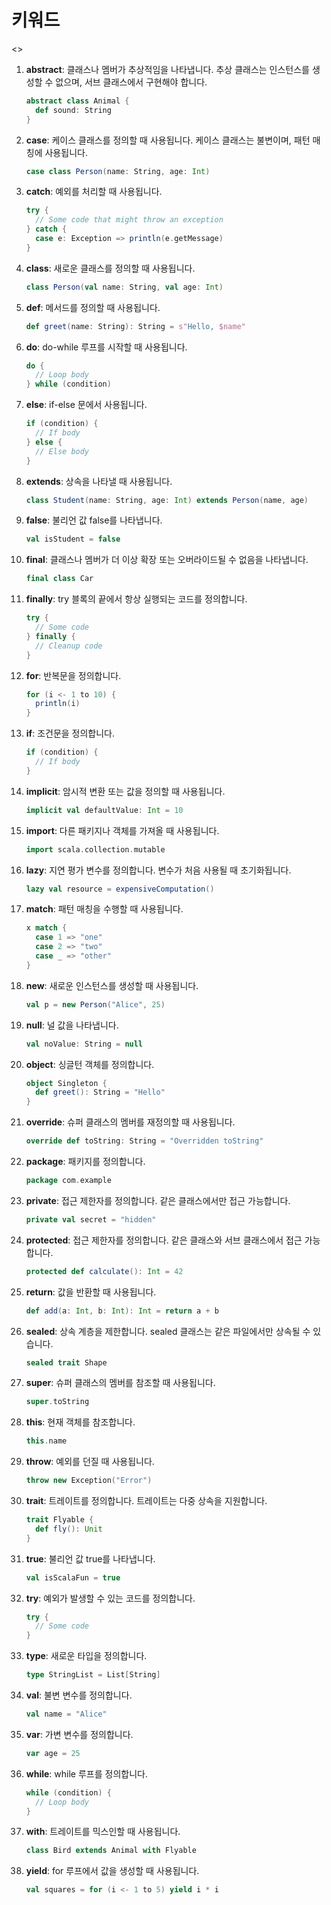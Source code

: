 
# 키워드


<>
1. **abstract**: 클래스나 멤버가 추상적임을 나타냅니다. 추상 클래스는 인스턴스를 생성할 수 없으며, 서브 클래스에서 구현해야 합니다.
   ```scala
   abstract class Animal {
     def sound: String
   }
   ```

2. **case**: 케이스 클래스를 정의할 때 사용됩니다. 케이스 클래스는 불변이며, 패턴 매칭에 사용됩니다.
   ```scala
   case class Person(name: String, age: Int)
   ```

3. **catch**: 예외를 처리할 때 사용됩니다.
   ```scala
   try {
     // Some code that might throw an exception
   } catch {
     case e: Exception => println(e.getMessage)
   }
   ```

4. **class**: 새로운 클래스를 정의할 때 사용됩니다.
   ```scala
   class Person(val name: String, val age: Int)
   ```

5. **def**: 메서드를 정의할 때 사용됩니다.
   ```scala
   def greet(name: String): String = s"Hello, $name"
   ```

6. **do**: do-while 루프를 시작할 때 사용됩니다.
   ```scala
   do {
     // Loop body
   } while (condition)
   ```

7. **else**: if-else 문에서 사용됩니다.
   ```scala
   if (condition) {
     // If body
   } else {
     // Else body
   }
   ```

8. **extends**: 상속을 나타낼 때 사용됩니다.
   ```scala
   class Student(name: String, age: Int) extends Person(name, age)
   ```

9. **false**: 불리언 값 false를 나타냅니다.
   ```scala
   val isStudent = false
   ```

10. **final**: 클래스나 멤버가 더 이상 확장 또는 오버라이드될 수 없음을 나타냅니다.
    ```scala
    final class Car
    ```

11. **finally**: try 블록의 끝에서 항상 실행되는 코드를 정의합니다.
    ```scala
    try {
      // Some code
    } finally {
      // Cleanup code
    }
    ```

12. **for**: 반복문을 정의합니다.
    ```scala
    for (i <- 1 to 10) {
      println(i)
    }
    ```

13. **if**: 조건문을 정의합니다.
    ```scala
    if (condition) {
      // If body
    }
    ```

14. **implicit**: 암시적 변환 또는 값을 정의할 때 사용됩니다.
    ```scala
    implicit val defaultValue: Int = 10
    ```

15. **import**: 다른 패키지나 객체를 가져올 때 사용됩니다.
    ```scala
    import scala.collection.mutable
    ```

16. **lazy**: 지연 평가 변수를 정의합니다. 변수가 처음 사용될 때 초기화됩니다.
    ```scala
    lazy val resource = expensiveComputation()
    ```

17. **match**: 패턴 매칭을 수행할 때 사용됩니다.
    ```scala
    x match {
      case 1 => "one"
      case 2 => "two"
      case _ => "other"
    }
    ```

18. **new**: 새로운 인스턴스를 생성할 때 사용됩니다.
    ```scala
    val p = new Person("Alice", 25)
    ```

19. **null**: 널 값을 나타냅니다.
    ```scala
    val noValue: String = null
    ```

20. **object**: 싱글턴 객체를 정의합니다.
    ```scala
    object Singleton {
      def greet(): String = "Hello"
    }
    ```

21. **override**: 슈퍼 클래스의 멤버를 재정의할 때 사용됩니다.
    ```scala
    override def toString: String = "Overridden toString"
    ```

22. **package**: 패키지를 정의합니다.
    ```scala
    package com.example
    ```

23. **private**: 접근 제한자를 정의합니다. 같은 클래스에서만 접근 가능합니다.
    ```scala
    private val secret = "hidden"
    ```

24. **protected**: 접근 제한자를 정의합니다. 같은 클래스와 서브 클래스에서 접근 가능합니다.
    ```scala
    protected def calculate(): Int = 42
    ```

25. **return**: 값을 반환할 때 사용됩니다.
    ```scala
    def add(a: Int, b: Int): Int = return a + b
    ```

26. **sealed**: 상속 계층을 제한합니다. sealed 클래스는 같은 파일에서만 상속될 수 있습니다.
    ```scala
    sealed trait Shape
    ```

27. **super**: 슈퍼 클래스의 멤버를 참조할 때 사용됩니다.
    ```scala
    super.toString
    ```

28. **this**: 현재 객체를 참조합니다.
    ```scala
    this.name
    ```

29. **throw**: 예외를 던질 때 사용됩니다.
    ```scala
    throw new Exception("Error")
    ```

30. **trait**: 트레이트를 정의합니다. 트레이트는 다중 상속을 지원합니다.
    ```scala
    trait Flyable {
      def fly(): Unit
    }
    ```

31. **true**: 불리언 값 true를 나타냅니다.
    ```scala
    val isScalaFun = true
    ```

32. **try**: 예외가 발생할 수 있는 코드를 정의합니다.
    ```scala
    try {
      // Some code
    }
    ```

33. **type**: 새로운 타입을 정의합니다.
    ```scala
    type StringList = List[String]
    ```

34. **val**: 불변 변수를 정의합니다.
    ```scala
    val name = "Alice"
    ```

35. **var**: 가변 변수를 정의합니다.
    ```scala
    var age = 25
    ```

36. **while**: while 루프를 정의합니다.
    ```scala
    while (condition) {
      // Loop body
    }
    ```

37. **with**: 트레이트를 믹스인할 때 사용됩니다.
    ```scala
    class Bird extends Animal with Flyable
    ```

38. **yield**: for 루프에서 값을 생성할 때 사용됩니다.
    ```scala
    val squares = for (i <- 1 to 5) yield i * i
    ```
